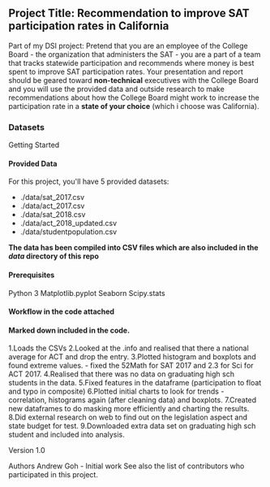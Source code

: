 ## Project Title: Recommendation to improve SAT participation rates in California

Part of my DSI project:
Pretend that you are an employee of the College Board - the organization that administers the SAT - you are a part of a team that tracks statewide participation and recommends where money is best spent to improve SAT participation rates. Your presentation and report should be geared toward **non-technical** executives with the College Board and you will use the provided data and outside research to make recommendations about how the College Board might work to increase the participation rate in a **state of your choice** (which i choose was California).

### Datasets

Getting Started

#### Provided Data

For this project, you'll have 5 provided datasets:

- ./data/sat_2017.csv
- ./data/act_2017.csv
- ./data/sat_2018.csv
- ./data/act_2018_updated.csv
- ./data/studentpopulation.csv

**The data has been compiled into CSV files which are also included in the *data* directory of this repo**

#### Prerequisites

Python 3
Matplotlib.pyplot
Seaborn
Scipy.stats

#### Workflow in the code attached

#### Marked down included in the code.
1.Loads the CSVs
2.Looked at the .info and realised that there a national average for ACT and drop the entry.
3.Plotted histogram and boxplots and found extreme values. - fixed the 52Math for SAT 2017 and 2.3 for Sci for ACT 2017.
4.Realised that there was no data on graduating high sch students in the data.
5.Fixed features in the dataframe (participation to float and typo in composite)
6.Plotted initial charts to look for trends - correlation, histograms again (after cleaning data) and boxplots.
7.Created new dataframes to do masking more efficiently and charting the results.
8.Did external research on web to find out on the legislation aspect and state budget for test.
9.Downloaded extra data set on graduating high sch student and included into analysis.


Version
1.0

Authors
Andrew Goh - Initial work
See also the list of contributors who participated in this project.
